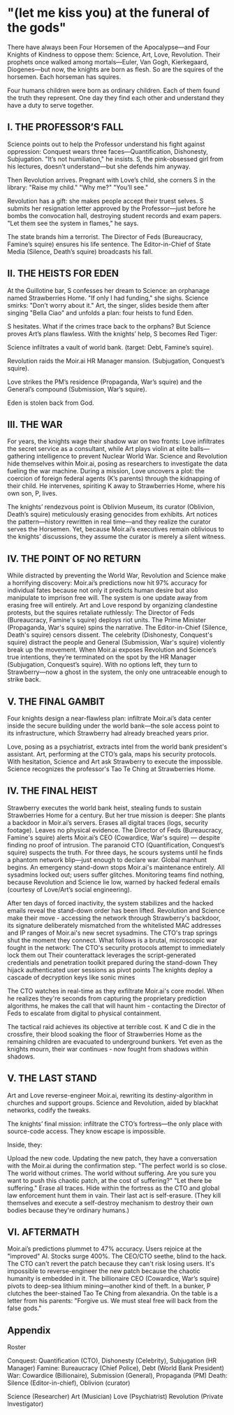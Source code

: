 # "(let me kiss you) at the funeral of the gods"

There have always been Four Horsemen of the Apocalypse—and Four Knights of Kindness to oppose them: Science, Art, Love, Revolution. Their prophets once walked among mortals—Euler, Van Gogh, Kierkegaard, Diogenes—but now, the knights are born as flesh. So are the squires of the horsemen. Each horseman has squires.

Four humans children were born as ordinary children. Each of them found the truth they represent. One day they find each other and understand they have a duty to serve together.

## I. THE PROFESSOR’S FALL

Science points out to help the Professor understand his fight against oppression: Conquest wears three faces—Quantification, Dishonesty, Subjugation. "It’s not humiliation," he insists. S, the pink-obsessed girl from his lectures, doesn’t understand—but she defends him anyway.

Then Revolution arrives. Pregnant with Love’s child, she corners S in the library:
"Raise my child."
"Why me?"
"You’ll see."

Revolution has a gift: she makes people accept their truest selves. S submits her resignation letter approved by the Professor—just before he bombs the convocation hall, destroying student records and exam papers. "Let them see the system in flames," he says.

The state brands him a terrorist. The Director of Feds (Bureaucracy, Famine’s squire) ensures his life sentence. The Editor-in-Chief of State Media (Silence, Death’s squire) broadcasts his fall.

## II. THE HEISTS FOR EDEN

At the Guillotine bar, S confesses her dream to Science: an orphanage named Strawberries Home. "If only I had funding," she sighs.
Science smirks: "Don’t worry about it." Art, the singer, slides beside them after singing "Bella Ciao" and unfolds a plan: four heists to fund Eden.

S hesitates. What if the crimes trace back to the orphans? But Science proves Art’s plans flawless. With the knights’ help, S becomes Red Tiger:

Science infiltrates a vault of world bank. (target: Debt, Famine’s squire).

Revolution raids the Moir.ai HR Manager mansion. (Subjugation, Conquest’s squire).

Love strikes the PM’s residence (Propaganda, War’s squire) and the General’s compound (Submission, War’s squire).

Eden is stolen back from God.

## III. THE WAR

For years, the knights wage their shadow war on two fronts:
Love infiltrates the secret service as a consultant, while Art plays violin at elite balls—gathering intelligence to prevent Nuclear World War.
Science and Revolution hide themselves within Moir.ai, posing as researchers to investigate the data fueling the war machine.
During a mission, Love uncovers a plot: the coercion of foreign federal agents (K’s parents) through the kidnapping of their child. He intervenes, spiriting K away to Strawberries Home, where his own son, P, lives.

The knights’ rendezvous point is Oblivion Museum, its curator (Oblivion, Death’s squire) meticulously erasing genocides from exhibits. Art notices the pattern—history rewritten in real time—and they realize the curator serves the Horsemen. Yet, because Moir.ai’s executives remain oblivious to the knights’ discussions, they assume the curator is merely a silent witness.

## IV. THE POINT OF NO RETURN

While distracted by preventing the World War, Revolution and Science make a horrifying discovery:
Moir.ai’s predictions now hit 97% accuracy for individual fates because not only it predicts human desire but also manipulate to imprison free will.
The system is one update away from erasing free will entirely.
Art and Love respond by organizing clandestine protests, but the squires retaliate ruthlessly:
The Director of Feds (Bureaucracy, Famine's squire) deploys riot units.
The Prime Minister (Propaganda, War's squire) spins the narrative.
The Editor-in-Chief (Silence, Death's squire) censors dissent.
The celebrity (Dishonesty, Conquest's squire) distract the people and General (Submission, War's squire) violently break up the movement.
When Moir.ai exposes Revolution and Science’s true intentions, they’re terminated on the spot by the HR Manager (Subjugation, Conquest’s squire). With no options left, they turn to Strawberry—now a ghost in the system, the only one untraceable enough to strike back.

## V. THE FINAL GAMBIT

Four knights design a near-flawless plan: infiltrate Moir.ai’s data center inside the secure building under the world bank—the sole access point to its infrastructure, which Strawberry had already breached years prior.

Love, posing as a psychiatrist, extracts intel from the world bank president's assistant.
Art, performing at the CTO’s gala, maps his security protocols.
With hesitation, Science and Art ask Strawberry to execute the impossible.
Science recognizes the professor's Tao Te Ching at Strawberries Home.

## IV. THE FINAL HEIST

Strawberry executes the world bank heist, stealing funds to sustain Strawberries Home for a century. But her true mission is deeper:
She plants a backdoor in Moir.ai’s servers.
Erases all digital traces (logs, security footage).
Leaves no physical evidence.
The Director of Feds (Bureaucracy, Famine's squire) alerts Moir.ai’s CEO (Cowardice, War's squire) — despite finding no proof of intrusion. The paranoid CTO (Quantification, Conquest’s squire) suspects the truth. For three days, he scours systems until he finds a phantom network blip—just enough to declare war.
Global manhunt begins.
An emergency stand-down stops Moir.ai's maintenance entirely.
All sysadmins locked out; users suffer glitches.
Monitoring teams find nothing, because Revolution and Science lie low, warned by hacked federal emails (courtesy of Love/Art’s social engineering).

After ten days of forced inactivity, the system stabilizes and the hacked emails reveal the stand-down order has been lifted. Revolution and Science make their move - accessing the network through Strawberry's backdoor, its signature deliberately mismatched from the whitelisted MAC addresses and IP ranges of Moir.ai's new secret sysadmins.
The CTO's trap springs shut the moment they connect.
What follows is a brutal, microscopic war fought in the network:
The CTO's security protocols attempt to immediately lock them out
Their counterattack leverages the script-generated credentials and penetration toolkit prepared during the stand-down
They hijack authenticated user sessions as pivot points
The knights deploy a cascade of decryption keys like sonic mines

The CTO watches in real-time as they exfiltrate Moir.ai's core model. When he realizes they're seconds from capturing the proprietary prediction algorithms, he makes the call that will haunt him - contacting the Director of Feds to escalate from digital to physical containment.

The tactical raid achieves its objective at terrible cost. K and C die in the crossfire, their blood soaking the floor of Strawberries Home as the remaining children are evacuated to underground bunkers. Yet even as the knights mourn, their war continues - now fought from shadows within shadows.

## V. THE LAST STAND

Art and Love reverse-engineer Moir.ai, rewriting its destiny-algorithm in churches and support groups. Science and Revolution, aided by blackhat networks, codify the tweaks.

The knights’ final mission: infiltrate the CTO’s fortress—the only place with source-code access. They know escape is impossible.

Inside, they:

Upload the new code.
Updating the new patch, they have a conversation with the Moir.ai during the confirmation step. 
"The perfect world is so close. The world without crimes. The world without suffering. Are you sure you want to push this chaotic patch, at the cost of suffering?"
"Let there be suffering."
Erase all traces.
Hide within the fortress as the CTO and global law enforcement hunt them in vain.
Their last act is self-erasure. (They kill themselves and execute a self-destroy mechanism to destroy their own bodies because they're ordinary humans.)

## VI. AFTERMATH

Moir.ai’s predictions plummet to 47% accuracy.
Users rejoice at the "improved" AI.
Stocks surge 400%.
The CEO/CTO seethe, blind to the hack. The CTO can't revert the patch because they can't risk losing users. It's impossible to reverse-engineer the new patch because the chaotic humanity is embedded in it.
The billionaire CEO (Cowardice, War’s squire) pivots to deep-sea lithium mining—another kind of theft.
In a bunker, P clutches the beer-stained Tao Te Ching from alexandria.
On the table is a letter from his parents:
"Forgive us. We must steal free will back from the false gods."

## Appendix

Roster

Conquest: Quantification (CTO), Dishonesty (Celebrity), Subjugation (HR Manager)
Famine: Bureaucracy (Chief Police), Debt (World Bank President)
War: Cowardice (Billionaire), Submission (General), Propaganda (PM)
Death: Silence (Editor-in-chief), Oblivion (curator)

Science (Researcher)
Art (Musician)
Love (Psychiatrist)
Revolution (Private Investigator)
